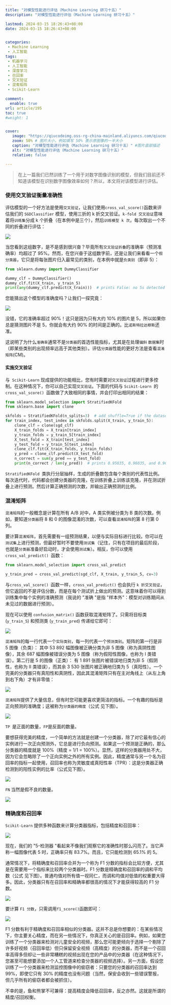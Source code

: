```yaml
---
title: "对模型性能进行评估（Machine Learning 研习十五）"
description: "对模型性能进行评估（Machine Learning 研习十五）"

lastmod: 2024-03-15 18:26:43+08:00
date: 2024-03-15 18:26:43+08:00


categories:
 - Machine Learning
 - 人工智能
tags:
 - 机器学习 
 - 人工智能 
 - 深度学习 
 - 召回率 
 - 交叉验证 
 - 混肴矩阵 
 - Scikit-Learn

comment:
  enable: true
url: article/195
toc: true
#weight: 1


cover:
   image: "https://qiucodeimg.oss-rg-china-mainland.aliyuncs.com/qiucode2020/1710579587897.png" #图片路径例如：posts/tech/123/123.png
   zoom: 50% # 图片大小，例如填写 50% 表示原图像的一半大小
   caption: "对模型性能进行评估（Machine Learning 研习十五）" #图片底部描述
   alt: "对模型性能进行评估（Machine Learning 研习十五）"
   relative: false

---
```


> 在上一篇我们已然训练了一个用于对数字图像识别的模型，但我们目前还不知道该模型在识别数字图像效率如何？所以，本文将对该模型进行评估。

### 使用交叉验证衡量准确性 
评估模型的一个好方法是使用```交叉验证```，让我们使用``` cross_val_score() ```函数来评估我们的 ```SGDClassifier``` 模型，使用三折的 k 折交叉验证。```k-fold 交叉验证```意味着将```训练集```分成 k 个折叠（在本例中是三个），然后```训练模型 k 次```，每次取出一个不同的折叠进行评估：

![](https://qiucodeimg.oss-rg-china-mainland.aliyuncs.com/qiucode2020/1710579383011.png)

当您看到这组数字，是不是感到很兴奋？毕竟所有```交叉验证折叠```的准确率（预测准确率）均超过了 95%。然而，在您兴奋于这组数字前，还是让我们来看看一个```假分类器```，它只是将每张图片归入最常见的类别，在本例中就是```负类别```（即非 5）：

```python
from sklearn.dummy import DummyClassifier

dummy_clf = DummyClassifier() 
dummy_clf.fit(X_train, y_train_5) 
print(any(dummy_clf.predict(X_train)))  # prints False: no 5s detected
```

您能猜出这个模型的准确度吗？让我们一探究竟：

![](https://qiucodeimg.oss-rg-china-mainland.aliyuncs.com/qiucode2020/1710579419780.png)

没错，它的准确率超过 90%！这只是因为只有大约 10% 的图片是 5，所以如果你总是猜测图片不是 5，你就会有大约 90% 的时间是正确的。比```诺斯特拉达穆斯```还准。

这说明了为什么```准确率```通常不是```分类器```的首选性能指标，尤其是在处理```偏斜``` ```数据集```时（即某些类别的出现频率远高于其他类别）。评估```分类器```性能的更好方法是查看```混淆矩阵```(CM)。

#### 实施交叉验证 
与``` Scikit-Learn``` 现成提供的功能相比，您有时需要对```交叉验证```过程进行更多控制。在这种情况下，你可以自己实现```交叉验证```。下面的代码与 ```Scikit-Learn ```的 ```cross_val_score() ```函数做了大致相同的事情，并会打印出相同的结果：

```python
from sklearn.model_selection import StratifiedKFold 
from sklearn.base import clone

skfolds = StratifiedKFold(n_splits=3)  # add shuffle=True if the dataset is                                                # not already shuffled 
for train_index, test_index in skfolds.split(X_train, y_train_5):    
    clone_clf = clone(sgd_clf)    
    X_train_folds = X_train[train_index]    
    y_train_folds = y_train_5[train_index]    
    X_test_fold = X_train[test_index]    
    y_test_fold = y_train_5[test_index]
    clone_clf.fit(X_train_folds, y_train_folds)    
    y_pred = clone_clf.predict(X_test_fold)    
    n_correct = sum(y_pred == y_test_fold)    
    print(n_correct / len(y_pred))  # prints 0.95035, 0.96035, and 0.9604 
```

```StratifiedKFold ```类执行分层抽样，生成的折叠数包含每个类别的代表性比例。每次迭代时，代码都会创建分类器的克隆，在训练折叠上训练该克隆，并在测试折叠上进行预测。然后计算正确预测的次数，并输出正确预测的比例。

### 混淆矩阵 
```混淆矩阵```的一般概念是计算在所有 A/B 对中，A 类实例被分类为 B 类的次数。例如，要知道```分类器```将 8 和 0 的图像混淆的次数，可以查看```混淆矩阵```的第 8 行第 0 列。

要计算```混淆矩阵```，首先需要有一组预测结果，以便与实际目标进行比较。你可以在```测试集```上进行预测，但最好暂时不要使用```测试集```（记住，只有在项目的最后阶段，也就是```分类器```准备好启动时，才会使用```测试集```）。相反，你可以使用 ```cross_val_predict() ```函数：

```python
from sklearn.model_selection import cross_val_predict

y_train_pred = cross_val_predict(sgd_clf, X_train, y_train_5, cv=3) 
```

与```cross_val_score() ```函数一样，```cross_val_predict()``` 也会执行 ```k 折交叉验证```，但它返回的不是评估分数，而是在每个测试折上做出的预测。这意味着你可以得到训练集中每个实例的准确预测（我说的 "准确 "是指 "样本外"：模型对训练期间从未见过的数据进行预测）。

现在可以使用 ```confusion_matrix()``` 函数获取混淆矩阵了。只需将目标类 (```y_train_5```) 和预测类 (```y_train_pred```) 传递给它即可：

![](https://qiucodeimg.oss-rg-china-mainland.aliyuncs.com/qiucode2020/1710579448098.png)

```混淆矩阵```的每一行代表一个```实际类别```，每一列代表一个```预测类别```。矩阵的第一行是非 5 图像（负类）： 其中 53 892 幅图像被正确分类为非 5 图像（称为真阴性图像），其余 687 幅图像被错误分类为 5 图像（称为假阳性图像，也称为 I 类错误）。第二行是 5 的图像（正类）： 有 1 891 张图片被错误地归类为非 5（假阴性，也称为 II 类错误），而其余 3 530 张图片被正确地归类为 5（真阳性）。一个完美的分类器只有真阳性和真阴性，因此其混淆矩阵只有在主对角线上（从左上角到右下角）才有非零值：

![](https://qiucodeimg.oss-rg-china-mainland.aliyuncs.com/qiucode2020/1710579477797.png)

```混淆矩阵```提供了大量信息，但有时您可能更喜欢更简洁的指标。一个有趣的指标是正向预测的准确度；这被称为```分类器的精度```（公式 见下图）。

![](https://qiucodeimg.oss-rg-china-mainland.aliyuncs.com/qiucode2020/1710579517882.png)

```TP ```是正面的数量，```FP```是反面的数量。

要想获得完美的精度，一个简单的方法就是创建一个分类器，除了对它最有信心的实例进行一次正向预测外，它总是进行负向预测。如果这一个预测是正确的，那么分类器的精度就是 100%（精度 = 1/1 = 100%）。显然，这样的分类器用处不大，因为它会忽略除了一个正向实例之外的所有实例。因此，精度通常与另一个名为召回率的指标一起使用，召回率也称为灵敏度或真阳性率（TPR）：这是分类器正确检测到的阳性实例的比率（公式见下图）。

![](https://qiucodeimg.oss-rg-china-mainland.aliyuncs.com/qiucode2020/1710579560854.png)

```FN``` 当然是假不良的数量。

![](https://qiucodeimg.oss-rg-china-mainland.aliyuncs.com/qiucode2020/1710579587897.png)



### 精确度和召回率 
```Scikit-Learn``` 提供多种函数来计算分类器指标，包括精度和召回率：

![](https://qiucodeimg.oss-rg-china-mainland.aliyuncs.com/qiucode2020/1710579669763.png)

现在，我们的 "5-检测器 "看起来不像我们观察它的准确性时那么闪亮了。当它声称一幅图像代表 5 时，正确率只有 83.7%。而且，它只能检测到 65.1% 的 5。

通常情况下，将精确度和召回率合并为一个称为 F1 分数的指标会比较方便，尤其是在需要用一个指标来比较两个分类器时。F1 分数是精确度和召回率的调和平均数（公式 见下图）。普通均值对所有值一视同仁，而调和均值对低值的权重要大得多。因此，分类器只有在召回率和精确率都很高的情况下才能获得较高的 F1 分数。

![](https://qiucodeimg.oss-rg-china-mainland.aliyuncs.com/qiucode2020/1710579697023.png)

要计算 ```F1 分数```，只需调用``` f1_score() ```函数即可：


![](https://qiucodeimg.oss-rg-china-mainland.aliyuncs.com/qiucode2020/1710579722688.png)


F1 分数有利于精确度和召回率相似的分类器。这并不总是你想要的：在某些情况下，你主要关心精度，而在另一些情况下，你真正关心的是召回率。例如，如果您训练了一个分类器来检测对儿童安全的视频，那么您可能更倾向于选择一个剔除了许多好视频（召回率低）但只保留安全视频（高精度）的分类器，而不是一个召回率高得多但却让一些非常糟糕的视频出现在您的产品中的分类器（在这种情况下，您甚至可能想要添加一个人工管道来检查分类器的视频选择）。另一方面，假设您训练了一个分类器来检测监控图像中的偷窃者：只要您的分类器的召回率达到 99%，即使它只有 30% 的精度也没有问题（当然，保安会收到一些错误警报，但几乎所有的偷窃者都会被抓住）。

不幸的是，鱼和熊掌不可兼得：提高精度会降低召回率，反之亦然。这就是所谓的精度/召回权衡。